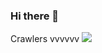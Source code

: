 ### Hi there 👋

Crawlers vvvvvv
![](https://komarev.com/ghpvc/?username=luigifusco&color=green&style=flat-square)

<!--
**luigifusco/luigifusco** is a ✨ _special_ ✨ repository because its `README.md` (this file) appears on your GitHub profile.

Here are some ideas to get you started:

- 🔭 I’m currently working on ...
- 🌱 I’m currently learning ...
- 👯 I’m looking to collaborate on ...
- 🤔 I’m looking for help with ...
- 💬 Ask me about ...
- 📫 How to reach me: ...
- 😄 Pronouns: ...
- ⚡ Fun fact: ...
-->
